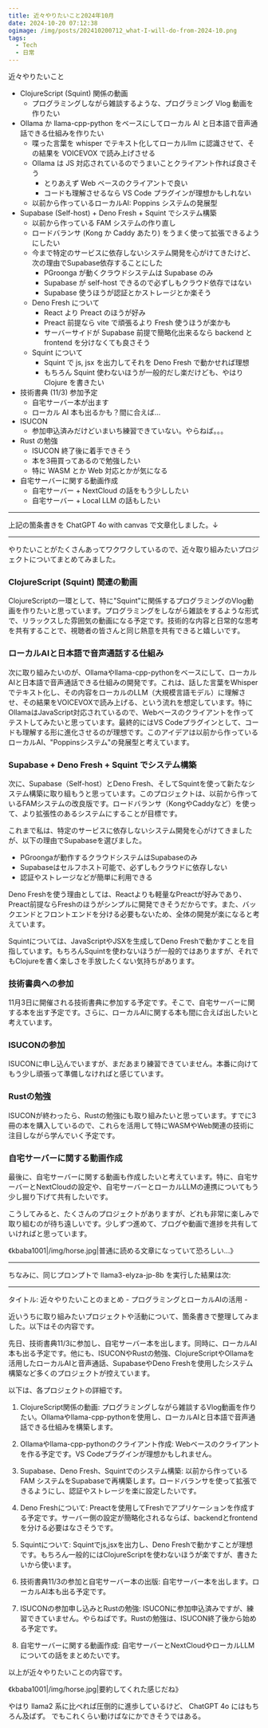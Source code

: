 ```yaml
---
title: 近々やりたいこと2024年10月
date: 2024-10-20 07:12:38
ogimage: /img/posts/202410200712_what-I-will-do-from-2024-10.png
tags:
  - Tech
  - 日常
---
```


近々やりたいこと

* ClojureScript (Squint) 関係の動画
  * プログラミングしながら雑談するような、プログラミング Vlog 動画を作りたい
* Ollama か llama-cpp-python をベースにしてローカル AI と日本語で音声通話できる仕組みを作りたい
  * 喋った言葉を whisper でテキスト化してローカルllm に認識させて、その結果を VOICEVOX で読み上げさせる
  * Ollama は JS 対応されているのでうまいことクライアント作れば良さそう
    * とりあえず Web ベースのクライアントで良い
    * コードも理解させるなら VS Code プラグインが理想かもしれない
  * 以前から作っているローカルAI: Poppins システムの発展型
* Supabase (Self-host) + Deno Fresh + Squint でシステム構築
  * 以前から作っている FAM システムの作り直し
  * ロードバランサ (Kong か Caddy あたり) をうまく使って拡張できるようにしたい
  * 今まで特定のサービスに依存しないシステム開発を心がけてきたけど、次の理由でSupabase依存することにした
    * PGroonga が動くクラウドシステムは Supabase のみ
    * Supabase が self-host できるので必ずしもクラウド依存ではない
    * Supabase 使うほうが認証とかストレージとか楽そう
  * Deno Fresh について
    * React より Preact のほうが好み
    * Preact 前提なら vite で頑張るより Fresh 使うほうが楽かも
    * サーバーサイドが Supabase 前提で簡略化出来るなら backend と frontend を分けなくても良さそう
  * Squint について
    * Squint で js, jsx を出力してそれを Deno Fresh で動かせれば理想
    * もちろん Squint 使わないほうが一般的だし楽だけども、やはり Clojure を書きたい
* 技術書典 (11/3) 参加予定
  * 自宅サーバー本が出ます
  * ローカル AI 本も出るかも？間に合えば…
* ISUCON
  * 参加申込済みだけどいまいち練習できていない。やらねば。。。
* Rust の勉強
  * ISUCON 終了後に着手できそう
  * 本を3冊買ってあるので勉強したい
  * 特に WASM とか Web 対応とかが気になる
* 自宅サーバーに関する動画作成
  * 自宅サーバー + NextCloud の話をもう少ししたい
  * 自宅サーバー + Local LLM の話もしたい

---

上記の箇条書きを ChatGPT 4o with canvas で文章化しました。↓

---

やりたいことがたくさんあってワクワクしているので、近々取り組みたいプロジェクトについてまとめてみました。

### ClojureScript (Squint) 関連の動画
ClojureScriptの一環として、特に"Squint"に関係するプログラミングのVlog動画を作りたいと思っています。プログラミングをしながら雑談をするような形式で、リラックスした雰囲気の動画になる予定です。技術的な内容と日常的な思考を共有することで、視聴者の皆さんと同じ熱意を共有できると嬉しいです。

### ローカルAIと日本語で音声通話する仕組み
次に取り組みたいのが、Ollamaやllama-cpp-pythonをベースにして、ローカルAIと日本語で音声通話できる仕組みの開発です。これは、話した言葉をWhisperでテキスト化し、その内容をローカルのLLM（大規模言語モデル）に理解させ、その結果をVOICEVOXで読み上げる、という流れを想定しています。特にOllamaはJavaScript対応されているので、Webベースのクライアントを作ってテストしてみたいと思っています。最終的にはVS Codeプラグインとして、コードも理解する形に進化させるのが理想です。このアイデアは以前から作っているローカルAI、"Poppinsシステム"の発展型と考えています。

### Supabase + Deno Fresh + Squint でシステム構築
次に、Supabase（Self-host）とDeno Fresh、そしてSquintを使って新たなシステム構築に取り組もうと思っています。このプロジェクトは、以前から作っているFAMシステムの改良版です。ロードバランサ（KongやCaddyなど）を使って、より拡張性のあるシステムにすることが目標です。

これまで私は、特定のサービスに依存しないシステム開発を心がけてきましたが、以下の理由でSupabaseを選びました。
- PGroongaが動作するクラウドシステムはSupabaseのみ
- Supabaseはセルフホスト可能で、必ずしもクラウドに依存しない
- 認証やストレージなどが簡単に利用できる

Deno Freshを使う理由としては、Reactよりも軽量なPreactが好みであり、Preact前提ならFreshのほうがシンプルに開発できそうだからです。また、バックエンドとフロントエンドを分ける必要もないため、全体の開発が楽になると考えています。

Squintについては、JavaScriptやJSXを生成してDeno Freshで動かすことを目指しています。もちろんSquintを使わないほうが一般的ではありますが、それでもClojureを書く楽しさを手放したくない気持ちがあります。

### 技術書典への参加
11月3日に開催される技術書典に参加する予定です。そこで、自宅サーバーに関する本を出す予定です。さらに、ローカルAIに関する本も間に合えば出したいと考えています。

### ISUCONの参加
ISUCONに申し込んでいますが、まだあまり練習できていません。本番に向けてもう少し頑張って準備しなければと感じています。

### Rustの勉強
ISUCONが終わったら、Rustの勉強にも取り組みたいと思っています。すでに3冊の本を購入しているので、これらを活用して特にWASMやWeb関連の技術に注目しながら学んでいく予定です。

### 自宅サーバーに関する動画作成
最後に、自宅サーバーに関する動画も作成したいと考えています。特に、自宅サーバーとNextCloudの設定や、自宅サーバーとローカルLLMの連携についてもう少し掘り下げて共有したいです。

こうしてみると、たくさんのプロジェクトがありますが、どれも非常に楽しみで取り組むのが待ち遠しいです。少しずつ進めて、ブログや動画で進捗を共有していければと思っています。

《kbaba1001|/img/horse.jpg|普通に読める文章になっていて恐ろしい...》

---

ちなみに、同じプロンプトで llama3-elyza-jp-8b を実行した結果は次:

---

タイトル: 近々やりたいことのまとめ - プログラミングとローカルAIの活用 -

近いうちに取り組みたいプロジェクトや活動について、箇条書きで整理してみました。以下はその内容です。

先日、技術書典11/3に参加し、自宅サーバー本を出します。同時に、ローカルAI本も出る予定です。他にも、ISUCONやRustの勉強、ClojureScriptやOllamaを活用したローカルAIと音声通話、SupabaseやDeno Freshを使用したシステム構築など多くのプロジェクトが控えています。

以下は、各プロジェクトの詳細です。

1. ClojureScript関係の動画:
プログラミングしながら雑談するVlog動画を作りたい。Ollamaやllama-cpp-pythonを使用し、ローカルAIと日本語で音声通話できる仕組みを構築します。

2. Ollamaやllama-cpp-pythonのクライアント作成:
Webベースのクライアントを作る予定です。VS Codeプラグインが理想かもしれません。

3. Supabase、Deno Fresh、Squintでのシステム構築:
以前から作っているFAM システムをSupabaseで再構築します。ロードバランサを使って拡張できるようにし、認証やストレージを楽に設定したいです。

4. Deno Freshについて:
Preactを使用してFreshでアプリケーションを作成する予定です。サーバー側の設定が簡略化されるならば、backendとfrontendを分ける必要はなさそうです。

5. Squintについて:
Squintでjs,jsxを出力し、Deno Freshで動かすことが理想です。もちろん一般的にはClojureScriptを使わないほうが楽ですが、書きたいから使います。

6. 技術書典11/3の参加と自宅サーバー本の出版:
自宅サーバー本を出します。ローカルAI本も出る予定です。

7. ISUCONの参加申し込みとRustの勉強:
ISUCONに参加申込済みですが、練習できていません。やらねばです。Rustの勉強は、ISUCON終了後から始める予定です。

8. 自宅サーバーに関する動画作成:
自宅サーバーとNextCloudやローカルLLMについての話をまとめたいです。

以上が近々やりたいことの内容です。

《kbaba1001|/img/horse.jpg|要約してくれた感じだね》

やはり llama2 系に比べれば圧倒的に進歩しているけど、 ChatGPT 4o にはもちろん及ばず。
でもこれくらい動けばなにかできそうではある。

